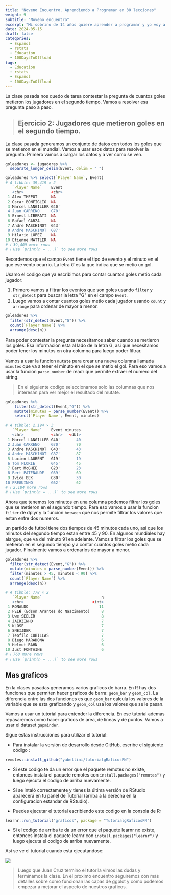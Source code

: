 ```yaml
---
title: "Noveno Encuentro. Aprendiendo a Programar en 30 lecciones"
weight: 9
subtitle: "Noveno encuentro"
excerpt: "Mi sobrino de 14 años quiere aprender a programar y yo voy a enseñarle. En esta clase resolvemos otra de las preguntas que nos hicimos sobre los datos y aprendemos la diferencia entre geom_col y geom_bar para hacer graficos de barra.  Tambien aprendemos como hacer graficos de area y repasamos graficos de lineas y de puntos."
date: 2024-05-15
draft: false
categories:
  - Español
  - rstats
  - Education
  - 100DaysToOffload
tags: 
  - Education
  - rstats
  - Español
  - 100DaysToOffload
---
```


La clase pasada nos quedo de tarea contestar la pregunta de cuantos goles metieron los jugadores en el segundo tiempo.  Vamos a resolver esa pregunta paso a paso. 

> ## Ejercicio 2: Jugadores que metieron goles en el segundo tiempo.

La clase pasada generamos un conjunto de datos con todos los goles que se metieron en el mundial.  Vamos a usar esos datos para resolver la pregunta.  Primero vamos a cargar los datos y a ver como se ven.

``` r
goleadores <- jugadores %>% 
  separate_longer_delim(Event, delim = " ")

goleadores %>% select(`Player Name`, Event)
# A tibble: 39,419 × 2
   `Player Name`    Event
   <chr>            <chr>
 1 Alex THEPOT      NA   
 2 Oscar BONFIGLIO  NA   
 3 Marcel LANGILLER G40' 
 4 Juan CARRENO     G70' 
 5 Ernest LIBERATI  NA   
 6 Rafael GARZA     NA   
 7 Andre MASCHINOT  G43' 
 8 Andre MASCHINOT  G87' 
 9 Hilario LOPEZ    NA   
10 Etienne MATTLER  NA   
# ℹ 39,409 more rows
# ℹ Use `print(n = ...)` to see more rows

```

Recordemos que el campo `Event` tiene el tipo de evento y el minuto en el que ese vento ocurrio.  La letra _G_ es la que indica que se metio un gol.

Usamo el codigo que ya escribimos para contar cuantos goles metio cada jugador:

1. Primero vamos a filtrar los eventos que son goles usando `filter` y `str_detect` para buscar la letra "G" en el campo `Event`.
2. Luego vamos a contar cuantos goles metio cada jugador usando `count` y `arrange` para ordenar de mayor a menor.

``` r
goleadores %>% 
  filter(str_detect(Event,"G")) %>% 
  count(`Player Name`) %>%
  arrange(desc(n))
```  

Para poder contestar la pregunta necesitamos saber cuando se metieron los goles. Esa informacion esta al lado de la letra G, asi que necesitamos poder tener los minutos en otra columna para luego poder filtrar.

Vamos a usar la funcion `mutate` para crear una nueva columna llamada `minutes` que va a tener el minuto en el que se metio el gol.  Para eso vamos a usar la funcion `parse_number` de readr que permite extraer el numero del string. 

> En el siguiente codigo seleccionamos solo las columnas que nos interesan para ver mejor el resultado del mutate.

``` r
goleadores %>% 
    filter(str_detect(Event,"G")) %>%
    mutate(minutes = parse_number(Event)) %>% 
    select(`Player Name`, Event, minutes)

# A tibble: 2,194 × 3
   `Player Name`    Event minutes
   <chr>            <chr>   <dbl>
 1 Marcel LANGILLER G40'       40
 2 Juan CARRENO     G70'       70
 3 Andre MASCHINOT  G43'       43
 4 Andre MASCHINOT  G87'       87
 5 Lucien LAURENT   G19'       19
 6 Tom FLORIE       G45'       45
 7 Bart McGHEE      G23'       23
 8 Bert PATENAUDE   G69'       69
 9 Ivica BEK        G30'       30
10 PREGUINHO        G62'       62
# ℹ 2,184 more rows
# ℹ Use `print(n = ...)` to see more rows
```

Ahora que tenemos los minutos en una columna podemos filtrar los goles que se metieron en el segundo tiempo.  Para eso vamos a usar la funcion `filter` de dplyr y la funcion `between` que nos permite filtrar los valores que estan entre dos numeros.  

un partido de futbol tiene dos tiempos de 45 minutos cada uno, asi que los minutos del segundo tiempo estan entre 45 y 90.  En algunos mundiales hay alargue, que va del minuto 91 en adelante. Vamos a filtrar los goles que se metieron en el segundo tiempo y a contar cuantos goles metio cada jugador. Finalmente vamos a ordenarlos de mayor a menor.

``` r
goleadores %>% 
  filter(str_detect(Event,"G")) %>%
  mutate(minutes = parse_number(Event)) %>% 
  filter(minutes > 45, minutes < 90) %>%
  count(`Player Name`) %>%
  arrange(desc(n))

# A tibble: 778 × 2
   `Player Name`                          n
   <chr>                              <int>
 1 RONALDO                               11
 2 PEL� (Edson Arantes do Nascimento)     8
 3 Uwe SEELER                             8
 4 JAIRZINHO                              7
 5 KLOSE                                  7
 6 SNEIJDER                               7
 7 Teofilo CUBILLAS                       7
 8 Diego MARADONA                         6
 9 Helmut RAHN                            6
10 Just FONTAINE                          6
# ℹ 768 more rows
# ℹ Use `print(n = ...)` to see more rows  
```

## Mas graficos

En la clases pasadas generamos varios graficos de barra. En R hay dos funciones que permiten hacer graficos de barra: `geom_bar` y `geom_col`.  La diferencia entre las dos funciones es que `geom_bar` calcula los valores de la variable que se esta graficando y `geom_col` usa los valores que se le pasan.  

Vamos a usar un tutorial para entender la diferencia.  En ese tutorial ademas repasaremos como hacer graficos de area, de lineas y de puntos.  Vamos a usar el dataset `gapminder`.

Sigue estas instrucciones para utilizar el tutorial:

* Para instalar la versión de desarrollo desde GitHub, escribe el siguiente código :

``` r
remotes::install_github("yabellini/tutorialgRaficosFN")
```

* Si este codigo te da un error que el paquete remotes no existe, entonces instala el paquete remotes con `install.packages("remotes")` y luego ejecuta el codigo de arriba nuevamente. 

* Si se intaló correctamente y tienes la última versión de RStudio aparecerá en tu panel de Tutorial (arriba a la derecha en la configuracion estandar de RStudio).

* Puedes ejecutar el tutorial escribiendo este codigo en la consola de R:

``` r
learnr::run_tutorial("graficos", package = "TutorialgRaficosFN")
``` 

* Si el codigo de arriba te da un error que el paquete learnr no existe, entonces instala el paquete learnr con `install.packages("learnr")` y luego ejecuta el codigo de arriba nuevamente.


Así se ve el tutorial cuando está ejecutandose:

![](learnr_contenido_ggplot.png)

> Luego que Juan Cruz termino el tutorila vimos las dudas y terminamos la clase.  En el proximo encuentro seguiremos con mas detalles sobre como funcionan las capas de ggplot y como podemos empezar a mejorar el aspecto de nuestros graficos.
